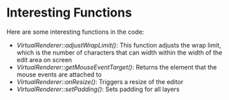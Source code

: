 # Interesting Functions

Here are some interesting functions in the code:

- _VirtualRenderer::adjustWrapLimit()_: This function adjusts the wrap limit, which is the number of characters that can width within the width of the edit area on screen
- _VirtualRenderer::getMouseEventTarget()_: Returns the element that the mouse events are attached to
- _VirtualRenderer::onResize()_: Triggers a resize of the editor
- _VirtualRenderer::setPadding()_: Sets padding for all layers
